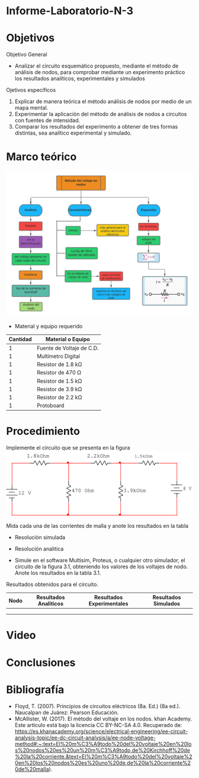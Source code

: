 # Informe-Laboratorio-N-3

# Objetivos

Objetivo General

- Analizar el circuito esquemático propuesto, mediante el método de análisis de nodos, para comprobar mediante un experimento práctico los resultados analíticos, experimentales y simulados

Ojetivos específicos

1. Explicar de manera teórica el método análisis de nodos por medio de un mapa mental.
2. Experimentar la aplicación del método de análisis de nodos a circuitos con fuentes de intensidad.
3. Comparar los resultados del experimento a obtener de tres formas distintas, sea analítico experimental y simulado.

# Marco teórico 

![](https://github.com/BENLLAMIN69/Informe-Laboratorio-N-3/blob/main/Ima/Blank%20diagram.jpeg)

- Material y equipo requerido

|Cantidad| Material o Equipo|
|--------|------------------|
|1| Fuente de Voltaje de C.D.|
|1| Multímetro Digital|
|1| Resistor de 1.8 kΩ|
|1| Resistor de 470 Ω|
|1| Resistor de 1.5 kΩ|
|1| Resistor de 3.9 kΩ|
|1| Resistor de 2.2 kΩ|
|1| Protoboard|

# Procedimiento
Implemente el circuito que se presenta en la figura
![](https://github.com/BENLLAMIN69/Informe-Laboratorio-N-3/blob/main/Ima/Captura%20de%20pantalla%202021-11-29%20181033.png)

Mida cada una de las corrientes de malla y anote los resultados en la tabla

- Resolución simulada

- Resolución analitica 

- Simule en el software Multisim, Proteus, o cualquier otro simulador, el circuito de la figura 3.1, obteniendo los valores de los voltajes de nodo. Anote los resultados en la tabla 3.1.

Resultados obtenidos para el circuito.

|Nodo| Resultados Analíticos| Resultados Experimentales| Resultados Simulados|
|----|-----------------------|-------------------------|----------------------|
|||||
|||||
|||||
 

# Video

# Conclusiones 

# Bibliografía

- Floyd, T. (2007). Principios de circuitos eléctricos (8a. Ed.) (8a ed.). Naucalpan de Juárez: Pearson Educación.
- McAllister, W. (2017). El método del voltaje en los nodos. khan Academy. Este artículo está bajo la licencia CC BY-NC-SA 4.0. Recuperado de: https://es.khanacademy.org/science/electrical-engineering/ee-circuit-analysis-topic/ee-dc-circuit-analysis/a/ee-node-voltage-method#:~:text=El%20m%C3%A9todo%20del%20voltaje%20en%20los%20nodos%20es%20un%20m%C3%A9todo,de%20Kirchhoff%20de%20la%20corriente.&text=El%20m%C3%A9todo%20del%20voltaje%20en%20los%20nodos%20es%20uno%20de,de%20la%20corriente%20de%20malla).

